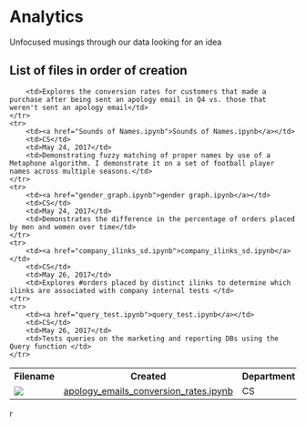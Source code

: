 # Analytics
Unfocused musings through our data looking for an idea

## List of files in order of creation
<table>
    <tr>
        <th>Filename</th>
        <th>Created</th>
        <th>Department</th>
        <th>Description</th>
    </tr>
    <tr>
        <td><img src="https://img.shields.io/badge/Analytics-%20%20%20%20%20%20%20%20%20%20-e6194b.svg"></td>
        <td><a href="apology_emails_conversion_rates.ipynb">apology_emails_conversion_rates.ipynb</a></td>
        <td>CS</td>

        <td>Explores the conversion rates for customers that made a purchase after being sent an apology email in Q4 vs. those that weren't sent an apology email</td>
    </tr>
    <tr>
        <td><a href="Sounds of Names.ipynb">Sounds of Names.ipynb</a></td>
        <td>CS</td>
        <td>May 24, 2017</td>
        <td>Demonstrating fuzzy matching of proper names by use of a Metaphone algorithm. I demonstrate it on a set of football player names across multiple seasons.</td>
    </tr>
    <tr>
        <td><a href="gender_graph.ipynb">gender graph.ipynb</a></td>
        <td>CS</td>
        <td>May 24, 2017</td>
        <td>Demonstrates the difference in the percentage of orders placed by men and women over time</td>
    </tr>
    <tr>
        <td><a href="company_ilinks_sd.ipynb">company_ilinks_sd.ipynb</a></td>
        <td>CS</td>
        <td>May 26, 2017</td>
        <td>Explores #orders placed by distinct ilinks to determine which ilinks are associated with company internal tests </td>
    </tr>
    <tr>
        <td><a href="query_test.ipynb">query_test.ipynb</a></td>
        <td>CS</td>
        <td>May 26, 2017</td>
        <td>Tests queries on the marketing and reporting DBs using the Query function </td>
    </tr>
</table>
r
